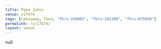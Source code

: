 ```yaml
---
title: Papa Johns
venue: v17974
tags: [takeaway, food, "fhrs:150805", "fhrs:201390", "fhrs:875050"]
permalink: /v/17974/
layout: venue
---
```

null